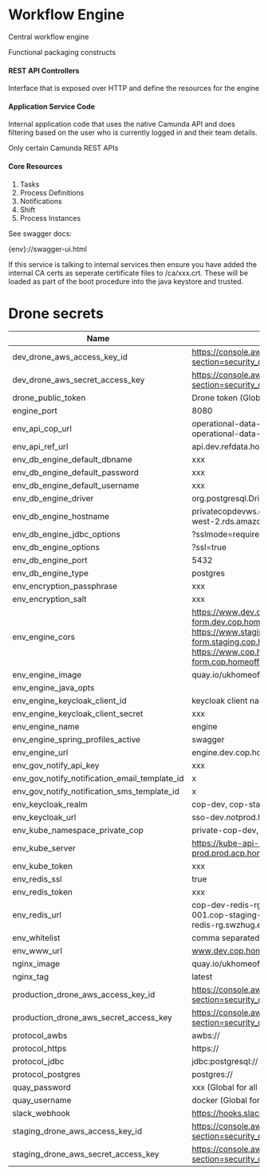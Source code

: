 # Workflow Engine

Central workflow engine


Functional packaging constructs

#### REST API Controllers

Interface that is exposed over HTTP and define the resources for the engine

#### Application Service Code

Internal application code that uses the native Camunda API and does filtering
based on the user who is currently logged in and their team details.

Only certain Camunda REST APIs

#### Core Resources
1. Tasks
2. Process Definitions
3. Notifications
4. Shift
5. Process Instances


See swagger docs:

{env}://swagger-ui.html

If this service is talking to internal services then ensure you have added the internal CA certs as seperate certificate files 
to /ca/xxx.crt. These will be loaded as part of the boot procedure into the java keystore and trusted.

# Drone secrets

Name|Example value
---|---
dev_drone_aws_access_key_id|https://console.aws.amazon.com/iam/home?region=eu-west-2#/users/bf-it-devtest-drone?section=security_credentials
dev_drone_aws_secret_access_key|https://console.aws.amazon.com/iam/home?region=eu-west-2#/users/bf-it-devtest-drone?section=security_credentials
drone_public_token|Drone token (Global for all github repositories and environments)
engine_port|8080
env_api_cop_url|operational-data-api.dev.cop.homeoffice.gov.uk, operational-data-api.staging.cop.homeoffice.gov.uk, operational-data-api.cop.homeoffice.gov.uk
env_api_ref_url|api.dev.refdata.homeoffice.gov.uk, api.staging.refdata.homeoffice.gov.uk, api.refdata.homeoffice.gov.uk
env_db_engine_default_dbname|xxx
env_db_engine_default_password|xxx
env_db_engine_default_username|xxx
env_db_engine_driver|org.postgresql.Driver
env_db_engine_hostname|privatecopdevws.cptlzykvnlia.eu-west-2.rds.amazonaws.com, privatecopstagingws.crckizhiyjmt.eu-west-2.rds.amazonaws.com, privatecopws.crckizhiyjmt.eu-west-2.rds.amazonaws.com
env_db_engine_jdbc_options|?sslmode=require&currentSchema=public
env_db_engine_options|?ssl=true
env_db_engine_port|5432
env_db_engine_type|postgres
env_encryption_passphrase|xxx
env_encryption_salt|xxx
env_engine_cors|https://www.dev.cop.homeoffice.gov.uk,https://translation.dev.cop.homeoffice.gov.uk,https://api-form.dev.cop.homeoffice.gov.uk, https://www.staging.cop.homeoffice.gov.uk,https://translation.staging.cop.homeoffice.gov.uk,https://api-form.staging.cop.homeoffice.gov.uk, https://www.cop.homeoffice.gov.uk,https://translation.cop.homeoffice.gov.uk,https://api-form.cop.homeoffice.gov.uk
env_engine_image|quay.io/ukhomeofficedigital/cop-private-workflow-engine
env_engine_java_opts|
env_engine_keycloak_client_id|keycloak client name
env_engine_keycloak_client_secret|xxx
env_engine_name|engine
env_engine_spring_profiles_active|swagger
env_engine_url|engine.dev.cop.homeoffice.gov.uk, engine.staging.cop.homeoffice.gov.uk, engine.cop.homeoffice.gov.uk
env_gov_notify_api_key|xxx
env_gov_notify_notification_email_template_id|x
env_gov_notify_notification_sms_template_id|x
env_keycloak_realm|cop-dev, cop-staging, cop-prod
env_keycloak_url|sso-dev.notprod.homeoffice.gov.uk/auth, sso.digital.homeoffice.gov.uk/auth
env_kube_namespace_private_cop|private-cop-dev, private-cop-staging, private-cop
env_kube_server|https://kube-api-notprod.notprod.acp.homeoffice.gov.uk, https://kube-api-prod.prod.acp.homeoffice.gov.uk
env_kube_token|xxx
env_redis_ssl|true
env_redis_token|xxx
env_redis_url|cop-dev-redis-rg-001.cop-dev-redis-rg.obrtxl.euw2.cache.amazonaws.com, cop-staging-redis-rg-001.cop-staging-redis-rg.swzhug.euw2.cache.amazonaws.com, cop-prod-redis-rg-001.cop-prod-redis-rg.swzhug.euw2.cache.amazonaws.com
env_whitelist|comma separated x.x.x.x/x list
env_www_url|www.dev.cop.homeoffice.gov.uk, www.staging.cop.homeoffice.gov.uk, www.cop.homeoffice.gov.uk
nginx_image|quay.io/ukhomeofficedigital/nginx-proxy
nginx_tag|latest
production_drone_aws_access_key_id|https://console.aws.amazon.com/iam/home?region=eu-west-2#/users/bf-it-prod-drone?section=security_credentials
production_drone_aws_secret_access_key|https://console.aws.amazon.com/iam/home?region=eu-west-2#/users/bf-it-prod-drone?section=security_credentials
protocol_awbs|awbs://
protocol_https|https://
protocol_jdbc|jdbc:postgresql://
protocol_postgres|postgres://
quay_password|xxx (Global for all repositories and environments)
quay_username|docker (Global for all repositories and environments)
slack_webhook|https://hooks.slack.com/services/xxx/yyy/zzz (Global for all repositories and environments)
staging_drone_aws_access_key_id|https://console.aws.amazon.com/iam/home?region=eu-west-2#/users/bf-it-prod-drone?section=security_credentials
staging_drone_aws_secret_access_key|https://console.aws.amazon.com/iam/home?region=eu-west-2#/users/bf-it-prod-drone?section=security_credentials
